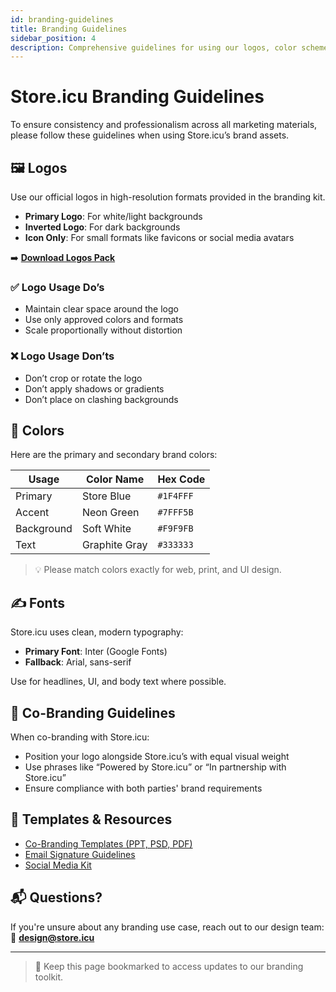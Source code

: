```yaml
---
id: branding-guidelines
title: Branding Guidelines
sidebar_position: 4
description: Comprehensive guidelines for using our logos, color schemes, fonts, and messaging to maintain brand consistency across all marketing channels. This includes proper logo usage, spacing requirements, and approved color palettes.
---
```


# Store.icu Branding Guidelines

To ensure consistency and professionalism across all marketing materials, please follow these guidelines when using Store.icu’s brand assets.

## 🖼️ Logos

Use our official logos in high-resolution formats provided in the branding kit.

- **Primary Logo**: For white/light backgrounds  
- **Inverted Logo**: For dark backgrounds  
- **Icon Only**: For small formats like favicons or social media avatars

➡️ **[Download Logos Pack](https://store.icu/assets/branding-kit.zip)**

### ✅ Logo Usage Do’s

- Maintain clear space around the logo
- Use only approved colors and formats
- Scale proportionally without distortion

### ❌ Logo Usage Don’ts

- Don’t crop or rotate the logo
- Don’t apply shadows or gradients
- Don’t place on clashing backgrounds

## 🎨 Colors

Here are the primary and secondary brand colors:

| Usage        | Color Name     | Hex Code   |
|--------------|----------------|------------|
| Primary      | Store Blue     | `#1F4FFF`  |
| Accent       | Neon Green     | `#7FFF5B`  |
| Background   | Soft White     | `#F9F9FB`  |
| Text         | Graphite Gray  | `#333333`  |

> 💡 Please match colors exactly for web, print, and UI design.

## ✍️ Fonts

Store.icu uses clean, modern typography:

- **Primary Font**: Inter (Google Fonts)
- **Fallback**: Arial, sans-serif

Use for headlines, UI, and body text where possible.

## 📑 Co-Branding Guidelines

When co-branding with Store.icu:

- Position your logo alongside Store.icu’s with equal visual weight
- Use phrases like “Powered by Store.icu” or “In partnership with Store.icu”
- Ensure compliance with both parties' brand requirements

## 📄 Templates & Resources

- [Co-Branding Templates (PPT, PSD, PDF)](https://store.icu/assets/cobranding-templates.zip)
- [Email Signature Guidelines](https://store.icu/assets/email-signature.pdf)
- [Social Media Kit](https://store.icu/assets/social-kit.zip)

## 📬 Questions?

If you're unsure about any branding use case, reach out to our design team:  
📧 **[design@store.icu](mailto:design@store.icu)**

---

> 📌 Keep this page bookmarked to access updates to our branding toolkit.
